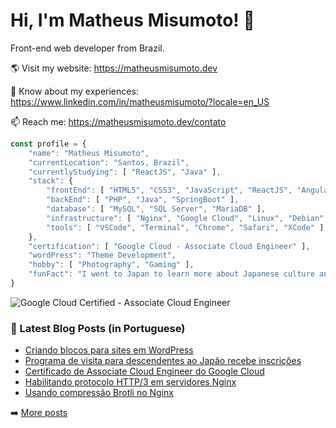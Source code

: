 # Hi, I'm Matheus Misumoto! 👋

Front-end web developer from Brazil.

🌎 Visit my website: https://matheusmisumoto.dev

📄 Know about my experiences: https://www.linkedin.com/in/matheusmisumoto/?locale=en_US

📫 Reach me: https://matheusmisumoto.dev/contato

```javascript
const profile = {
	"name": "Matheus Misumoto",
	"currentLocation": "Santos, Brazil",
	"currentlyStudying": [ "ReactJS", "Java" ],
	"stack": { 
		"frontEnd": [ "HTML5", "CSS3", "JavaScript", "ReactJS", "Angular", "SEO" ],
		"backEnd": [ "PHP", "Java", "SpringBoot" ],
		"database": [ "MySQL", "SQL Server", "MariaDB" ],
		"infrastructure": [ "Nginx", "Google Cloud", "Linux", "Debian", "CyberSecurity" ],
		"tools": [ "VSCode", "Terminal", "Chrome", "Safari", "XCode" ],
	},
	"certification": [ "Google Cloud - Associate Cloud Engineer" ],
	"wordPress": "Theme Development",
	"hobby": [ "Photography", "Gaming" ],
	"funFact": "I went to Japan to learn more about Japanese culture and diplomacy"
}
```

![Google Cloud Certified - Associate Cloud Engineer](https://images.credential.net/badge/tiny/d8myr1yt_1688446886310_badge.png)

### 📕 Latest Blog Posts (in Portuguese)
<!-- BLOG-POST-LIST:START -->
- [Criando blocos para sites em WordPress](https://matheusmisumoto.dev/portfolio/criando-blocos-wordpress.html)
- [Programa de visita para descendentes ao Japão recebe inscrições](https://matheusmisumoto.dev/cultura-japonesa/inscricoes-programa-visita-japao-2023.html)
- [Certificado de Associate Cloud Engineer do Google Cloud](https://matheusmisumoto.dev/portfolio/certificado-google-cloud-associate-cloud-engineer.html)
- [Habilitando protocolo HTTP/3 em servidores Nginx](https://matheusmisumoto.dev/tecnologia/desenvolvimento-web/habilitando-http3-nginx.html)
- [Usando compressão Brotli no Nginx](https://matheusmisumoto.dev/tecnologia/desenvolvimento-web/brotli-nginx.html)
<!-- BLOG-POST-LIST:END -->

➡️ [More posts](https://matheusmisumoto.dev/blog)
